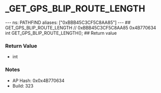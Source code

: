 # _GET_GPS_BLIP_ROUTE_LENGTH

--- ns: PATHFIND aliases: ["0xBBB45C3CF5C8AA85"] --- ## GET_GPS_BLIP_ROUTE_LENGTH  // 0xBBB45C3CF5C8AA85 0x4B770634 int GET_GPS_BLIP_ROUTE_LENGTH();  ## Return value

### Return Value
* int

### Notes
* AP Hash: 0x0x4B770634
* Build: 323

